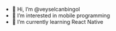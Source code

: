 - 👋 Hi, I’m @veyselcanbingol
- 👀 I’m interested in mobile programming
- 🌱 I’m currently learning React Native
